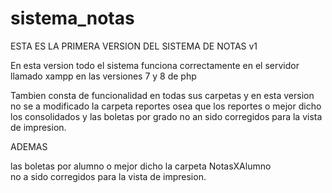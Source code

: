 # sistema_notas

ESTA ES LA PRIMERA VERSION DEL SISTEMA DE NOTAS v1

En esta version todo el sistema funciona correctamente
en el servidor llamado xampp en las versiones 7 y 8 de php


Tambien consta de funcionalidad en todas sus carpetas
y en esta version no se a modificado la carpeta reportes osea que
los reportes o mejor dicho los consolidados y las boletas por grado 
no an sido corregidos para la vista de impresion.


ADEMAS

las boletas por alumno  o mejor dicho la carpeta NotasXAlumno  
no a sido corregidos para la vista de impresion.



